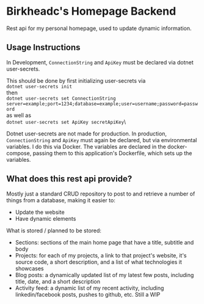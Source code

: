 # Birkheadc's Homepage Backend

Rest api for my personal homepage, used to update dynamic information.

## Usage Instructions

In Development, `ConnectionString` and `ApiKey` must be declared via dotnet user-secrets.

This should be done by first initializing user-secrets via\
`dotnet user-secrets init`\
then\
`dotnet user-secrets set ConnectionString server=example;port=1234;database=example;user=username;password=password`\
as well as\
`dotnet user-secrets set ApiKey secretApiKey`\

Dotnet user-secrets are not made for production. In production, `ConnectionString` and `ApiKey` must again be declared, but via environmental variables. I do this via Docker. The variables are declared in the docker-compose, passing them to this application's Dockerfile, which sets up the variables.

## What does this rest api provide?

Mostly just a standard CRUD repository to post to and retrieve a number of things from a database, making it easier to:

- Update the website
- Have dynamic elements

What is stored / planned to be stored:

- Sections: sections of the main home page that have a title, subtitle and body
- Projects: for each of my projects, a link to that project's website, it's source code, a short description, and a list of what technologies it showcases
- Blog posts: a dynamically updated list of my latest few posts, including title, date, and a short description
- Activity feed: a dynamic list of my recent activity, including linkedin/facebook posts, pushes to github, etc. Still a WIP